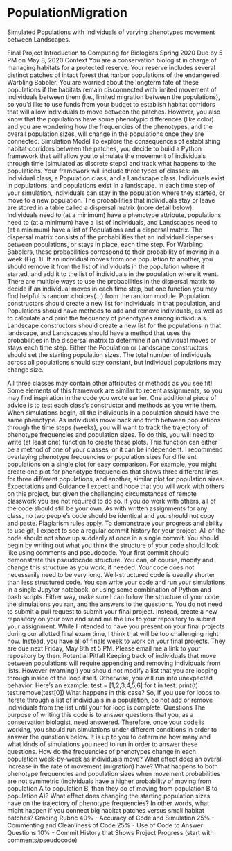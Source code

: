 # PopulationMigration
Simulated Populations with Individuals of varying phenotypes movement between Landscapes. 

Final Project
Introduction to Computing for Biologists
Spring 2020
Due by 5 PM on May 8, 2020
Context
You are a conservation biologist in charge of managing habitats for a protected
reserve. Your reserve includes several distinct patches of intact forest that harbor
populations of the endangered Warbling Babbler. You are worried about the longterm fate of these populations if the habitats remain disconnected with limited
movement of individuals between them (i.e., limited migration between the
populations), so youʼd like to use funds from your budget to establish habitat
corridors that will allow individuals to move between the patches. However, you also
know that the populations have some phenotypic differences (like color) and you are
wondering how the frequencies of the phenotypes, and the overall population sizes,
will change in the populations once they are connected.
Simulation Model
To explore the consequences of establishing habitat corridors between the patches,
you decide to build a Python framework that will allow you to simulate the
movement of individuals through time (simulated as discrete steps) and track what
happens to the populations. Your framework will include three types of classes: an
Individual class, a Population class, and a Landscape class. Individuals exist in
populations, and populations exist in a landscape. In each time step of your
simulation, individuals can stay in the population where they started, or move to a
new population. The probabilities that individuals stay or leave are stored in a table
called a dispersal matrix (more detail below).
Individuals need to (at a minimum) have a phenotype attribute, populations need to
(at a minimum) have a list of Individuals, and Landscapes need to (at a minimum)
have a list of Populations and a dispersal matrix. The dispersal matrix consists of
the probabilities that an individual disperses between populations, or stays in place,
each time step. For Warbling Babblers, these probabilities correspond to their
probability of moving in a week (Fig. 1). If an individual moves from one population
to another, you should remove it from the list of individuals in the population where
it started, and add it to the list of individuals in the population where it went. There
are multiple ways to use the probabilities in the dispersal matrix to decide if an
individual moves in each time step, but one function you may find helpful is
random.choices(…) from the random module.
Population constructors should create a new list for individuals in that population,
and Populations should have methods to add and remove individuals, as well as to
calculate and print the frequency of phenotypes among individuals. Landscape
constructors should create a new list for the populations in that landscape, and
Landscapes should have a method that uses the probabilities in the dispersal
matrix to determine if an individual moves or stays each time step. Either the
Population or Landscape constructors should set the starting population sizes. The
total number of individuals across all populations should stay constant, but
individual populations may change size.

All three classes may contain other attributes or methods as you see fit! Some
elements of this framework are similar to recent assignments, so you may find
inspiration in the code you wrote earlier. One additional piece of advice is to test
each classʼs constructor and methods as you write them.
When simulations begin, all the individuals in a population should have the same
phenotype. As individuals move back and forth between populations through the
time steps (weeks), you will want to track the trajectory of phenotype frequencies
and population sizes. To do this, you will need to write (at least one) function to
create these plots. This function can either be a method of one of your classes, or it
can be independent. I recommend overlaying phenotype frequencies or population
sizes for different populations on a single plot for easy comparison. For example,
you might create one plot for phenotype frequencies that shows three different lines
for three different populations, and another, similar plot for population sizes.
Expectations and Guidance
I expect and hope that you will work with others on this project, but given the
challenging circumstances of remote classwork you are not required to do so. If you
do work with others, all of the code should still be your own. As with written
assignments for any class, no two peopleʼs code should be identical and you should
not copy and paste. Plagiarism rules apply.
To demonstrate your progress and ability to use git, I expect to see a regular commit
history for your project. All of the code should not show up suddenly at once in a
single commit. You should begin by writing out what you think the structure of your
code should look like using comments and pseudocode. Your first commit should
demonstrate this pseudocode structure. You can, of course, modify and change this
structure as you work, if needed.
Your code does not necessarily need to be very long. Well-structured code is usually
shorter than less structured code.
You can write your code and run your simulations in a single Jupyter notebook, or
using some combination of Python and bash scripts. Either way, make sure I can
follow the structure of your code, the simulations you ran, and the answers to the
questions.
You do not need to submit a pull request to submit your final project. Instead, create
a new repository on your own and send me the link to your repository to submit your
assignment.
While I intended to have you present on your final projects during our allotted final
exam time, I think that will be too challenging right now. Instead, you have all of
finals week to work on your final projects. They are due next Friday, May 8th at 5
PM. Please email me a link to your repository by then.
Potential Pitfall
Keeping track of individuals that move between populations will require appending
and removing individuals from lists. However (warning!) you should not modify a list
that you are looping through inside of the loop itself. Otherwise, you will run into
unexpected behavior. Hereʼs an example:
test = [1,2,3,4,5,6]
for t in test:
 print(t)
 test.remove(test[0])
What happens in this case?
So, if you use for loops to iterate through a list of individuals in a population, do not
add or remove individuals from the list until your for loop is complete.
Questions
The purpose of writing this code is to answer questions that you, as a conservation
biologist, need answered. Therefore, once your code is working, you should run
simulations under different conditions in order to answer the questions below. It is
up to you to determine how many and what kinds of simulations you need to run in
order to answer these questions.
How do the frequencies of phenotypes change in each population week-by-week as
individuals move?
What effect does an overall increase in the rate of movement (migration) have?
What happens to both phenotype frequencies and population sizes when movement
probabilities are not symmetric (individuals have a higher probability of
moving from population A to population B, than they do of moving from
population B to population A)?
What effect does changing the starting population sizes have on the trajectory of
phenotype frequencies? In other words, what might happen if you connect big
habitat patches versus small habitat patches?
Grading Rubric
40% - Accuracy of Code and Simulation
25% - Commenting and Cleanliness of Code
25% - Use of Code to Answer Questions
10% - Commit History that Shows Project Progress (start with
comments/pseudocode)
